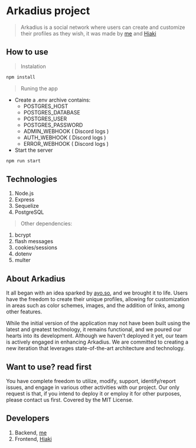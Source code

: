 # Arkadius project

> Arkadius is a social network where users can create and customize their profiles as they wish, it was made by [me](https://github.com/phpedro06) and [Hiaki](https://github.com/NotHiaki)

## How to use
> Instalation

```bash
npm install
```

> Runing the app

 - Create a .env archive contains:
	- POSTGRES_HOST
	- POSTGRES_DATABASE
	- POSTGRES_USER
	- POSTGRES_PASSWORD
	- ADMIN_WEBHOOK ( Discord logs )
	- AUTH_WEBHOOK ( Discord logs )
	- ERROR_WEBHOOK ( Discord logs )
- Start the server
```bash
npm run start
```

## Technologies

 1. Node.js
 2. Express
 3. Sequelize
 4. PostgreSQL
 
> Other dependencies:

 1. bcrypt
 2. flash messages
 3. cookies/sessions
 4. dotenv
 5. multer

## About Arkadius
It all began with an idea sparked by [ayo.so](https://ayo.so/), and we brought it to life. Users have the freedom to create their unique profiles, allowing for customization in areas such as color schemes, images, and the addition of links, among other features.

While the initial version of the application may not have been built using the latest and greatest technology, it remains functional, and we poured our hearts into its development. Although we haven't deployed it yet, our team is actively engaged in enhancing Arkadius. We are committed to creating a new iteration that leverages state-of-the-art architecture and technology.

## Want to use? read first
You have complete freedom to utilize, modify, support, identify/report issues, and engage in various other activities with our project. Our only request is that, if you intend to deploy it or employ it for other purposes, please contact us first.
Covered by the MIT License.

## Developers

 1. Backend, [me](https://github.com/phpedro06)
 2. Frontend, [Hiaki](https://github.com/NotHiaki)
